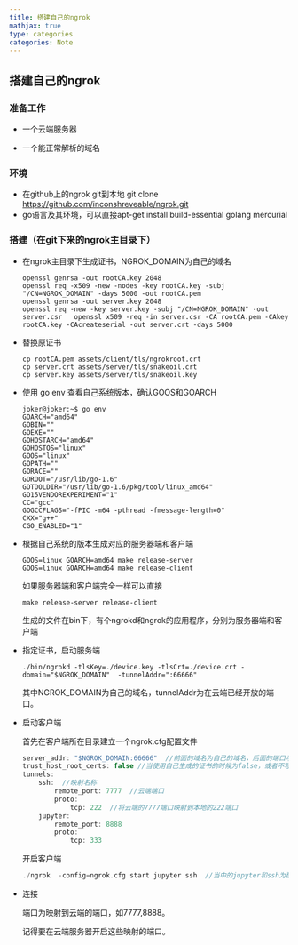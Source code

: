 ```yaml
---
title: 搭建自己的ngrok
mathjax: true
type: categories
categories: Note
---
```


## 搭建自己的ngrok

### 准备工作

+ 一个云端服务器

+ 一个能正常解析的域名

### 环境

+ 在github上的ngrok  git到本地 git clone https://github.com/inconshreveable/ngrok.git  
+ go语言及其环境，可以直接apt-get install build-essential golang mercurial 

### 搭建（在git下来的ngrok主目录下）

+ 在ngrok主目录下生成证书，NGROK_DOMAIN为自己的域名
  ~~~  openssl
  openssl genrsa -out rootCA.key 2048   
  openssl req -x509 -new -nodes -key rootCA.key -subj "/CN=NGROK_DOMAIN" -days 5000 -out rootCA.pem   
  openssl genrsa -out server.key 2048   
  openssl req -new -key server.key -subj "/CN=NGROK_DOMAIN" -out server.csr   openssl x509 -req -in server.csr -CA rootCA.pem -CAkey rootCA.key -CAcreateserial -out server.crt -days 5000  
  ~~~

+ 替换原证书

  ~~~
  cp rootCA.pem assets/client/tls/ngrokroot.crt  
  cp server.crt assets/server/tls/snakeoil.crt  
  cp server.key assets/server/tls/snakeoil.key
  ~~~

+ 使用 go env 查看自己系统版本，确认GOOS和GOARCH 

  ~~~
  joker@joker:~$ go env
  GOARCH="amd64"
  GOBIN=""
  GOEXE=""
  GOHOSTARCH="amd64"
  GOHOSTOS="linux"
  GOOS="linux"
  GOPATH=""
  GORACE=""
  GOROOT="/usr/lib/go-1.6"
  GOTOOLDIR="/usr/lib/go-1.6/pkg/tool/linux_amd64"
  GO15VENDOREXPERIMENT="1"
  CC="gcc"
  GOGCCFLAGS="-fPIC -m64 -pthread -fmessage-length=0"
  CXX="g++"
  CGO_ENABLED="1"
  ~~~

+ 根据自己系统的版本生成对应的服务器端和客户端

  ```
  GOOS=linux GOARCH=amd64 make release-server
  GOOS=linux GOARCH=amd64 make release-client
  ```

  如果服务器端和客户端完全一样可以直接

  ```
  make release-server release-client
  ```

  生成的文件在bin下，有个ngrokd和ngrok的应用程序，分别为服务器端和客户端

+ 指定证书，启动服务端

  ~~~
  ./bin/ngrokd -tlsKey=./device.key -tlsCrt=./device.crt -domain="$NGROK_DOMAIN"  -tunnelAddr=":66666" 
  ~~~

  其中NGROK_DOMAIN为自己的域名，tunnelAddr为在云端已经开放的端口。

+ 启动客户端

  首先在客户端所在目录建立一个ngrok.cfg配置文件

  ~~~c++
  server_addr: "$NGROK_DOMAIN:66666"  //前面的域名为自己的域名，后面的端口与启动服务器时的端口保持一致
  trust_host_root_certs: false //当使用自己生成的证书的时候为false，或者不写
  tunnels:
      ssh:  //映射名称
          remote_port: 7777  //云端端口
          proto:
              tcp: 222  //将云端的7777端口映射到本地的222端口
      jupyter:
          remote_port: 8888
          proto:
              tcp: 333
  ~~~

  开启客户端

  ~~~c++
  ./ngrok  -config=ngrok.cfg start jupyter ssh  //当中的jupyter和ssh为配置文件中的名称，可以选择任意多个开启
  ~~~

+ 连接

  端口为映射到云端的端口，如7777,8888。

  记得要在云端服务器开启这些映射的端口。
